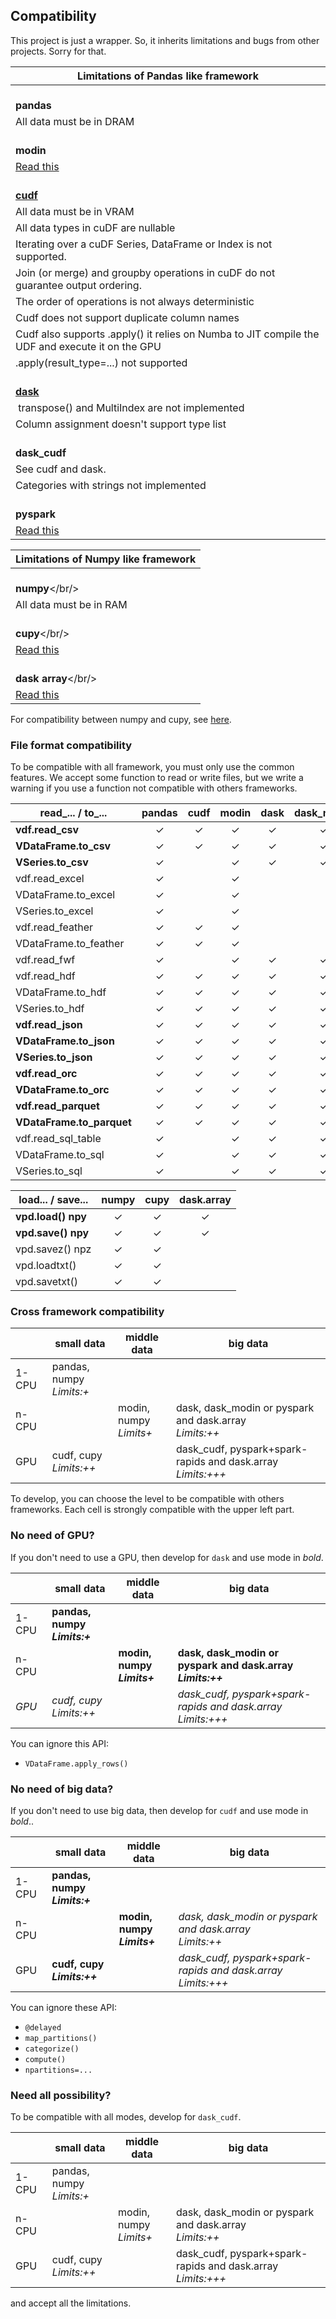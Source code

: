 ## Compatibility
This project is just a wrapper. So, it inherits limitations and bugs from other projects. Sorry for that.


| Limitations of Pandas like framework                                                             |
|--------------------------------------------------------------------------------------------------|
| <br />**pandas**                                                                                 |
| All data must be in DRAM                                                                         |
| <br />**modin**                                                                                  |
| [Read this](https://modin.readthedocs.io/en/stable/getting_started/why_modin/pandas.html)        |
| <br />**[cudf](https://docs.rapids.ai/api/cudf/nightly/user_guide/pandas-comparison.html)**      |
| All data must be in VRAM                                                                         |
| All data types in cuDF are nullable                                                              |
| Iterating over a cuDF Series, DataFrame or Index is not supported.                               |
| Join (or merge) and groupby operations in cuDF do not guarantee output ordering.                 |
| The order of operations is not always deterministic                                              |
| Cudf does not support duplicate column names                                                     |
| Cudf also supports .apply() it relies on Numba to JIT compile the UDF and execute it on the GPU  |
| .apply(result_type=...) not supported                                                            |
| <br />**[dask](https://distributed.dask.org/en/stable/limitations.html)**                        |
|  transpose() and MultiIndex are not implemented                                                  |
| Column assignment doesn't support type list                                                      |
| <br />**dask_cudf**                                                                              |
| See cudf and dask.                                                                               |
| Categories with strings not implemented                                                          |
| <br />**pyspark**                                                                                |
| [Read this](https://spark.apache.org/docs/latest/api/python/reference/pyspark.pandas/index.html) |


| Limitations of Numpy like framework                                       |
|---------------------------------------------------------------------------|
| <br/>**numpy**</br/>                                                      |
| All data must be in RAM                                                   |
| <br/>**cupy**</br/>                                                       |
| [Read this](https://docs.cupy.dev/en/stable/user_guide/difference.html)   |
| <br/>**dask array**</br/>                                                 |
| [Read this](https://docs.dask.org/en/stable/array.html#scope)             |

For compatibility between numpy and cupy,
see [here](https://numpy.org/doc/stable/user/basics.interoperability.html#basics-interoperability).

### File format compatibility
To be compatible with all framework, you must only use the common features.
We accept some function to read or write files, but we write a warning
if you use a function not compatible with others frameworks.

| read_... / to_...         | pandas | cudf | modin | dask | dask_modin | dask_cudf | pyspark |
|---------------------------|:------:|:----:|:-----:|:----:|:----------:|:---------:|:-------:|
| **vdf.read_csv**          |   ✓    |  ✓   |   ✓   |  ✓   |     ✓      |     ✓     |    ✓    |
| **VDataFrame.to_csv**     |   ✓    |  ✓   |   ✓   |  ✓   |     ✓      |     ✓     |    ✓    |
| **VSeries.to_csv**        |   ✓    |      |   ✓   |  ✓   |     ✓      |     ✓     |    ✓    |
| vdf.read_excel            |   ✓    |      |   ✓   |      |            |           |    ✓    |
| VDataFrame.to_excel       |   ✓    |      |   ✓   |      |            |           |    ✓    |
| VSeries.to_excel          |   ✓    |      |   ✓   |      |            |           |    ✓    |
| vdf.read_feather          |   ✓    |  ✓   |   ✓   |      |            |           |         |
| VDataFrame.to_feather     |   ✓    |  ✓   |   ✓   |      |            |           |         |
| vdf.read_fwf              |   ✓    |      |   ✓   |  ✓   |     ✓      |           |         |
| vdf.read_hdf              |   ✓    |  ✓   |   ✓   |  ✓   |     ✓      |           |         |
| VDataFrame.to_hdf         |   ✓    |  ✓   |   ✓   |  ✓   |     ✓      |           |         |
| VSeries.to_hdf            |   ✓    |  ✓   |   ✓   |  ✓   |     ✓      |           |         |
| **vdf.read_json**         |   ✓    |  ✓   |   ✓   |  ✓   |     ✓      |     ✓     |    ✓    |
| **VDataFrame.to_json**    |   ✓    |  ✓   |   ✓   |  ✓   |     ✓      |     ✓     |    ✓    |
| **VSeries.to_json**       |   ✓    |  ✓   |   ✓   |  ✓   |     ✓      |     ✓     |    ✓    |
| **vdf.read_orc**          |   ✓    |  ✓   |   ✓   |  ✓   |     ✓      |     ✓     |    ✓    |
| **VDataFrame.to_orc**     |   ✓    |  ✓   |   ✓   |  ✓   |     ✓      |     ✓     |    ✓    |
| **vdf.read_parquet**      |   ✓    |  ✓   |   ✓   |  ✓   |     ✓      |     ✓     |    ✓    |
| **VDataFrame.to_parquet** |   ✓    |  ✓   |   ✓   |  ✓   |     ✓      |     ✓     |    ✓    |
| vdf.read_sql_table        |   ✓    |      |   ✓   |  ✓   |     ✓      |           |    ✓    |
| VDataFrame.to_sql         |   ✓    |      |   ✓   |  ✓   |     ✓      |           |    ✓    |
| VSeries.to_sql            |   ✓    |      |   ✓   |  ✓   |     ✓      |           |    ✓    |


| load... / save...  | numpy | cupy | dask.array |
|--------------------|:-----:|:----:|:----------:|
| **vpd.load() npy** |   ✓   |  ✓   |     ✓      |
| **vpd.save() npy** |   ✓   |  ✓   |     ✓      |
| vpd.savez() npz    |   ✓   |  ✓   |            |
| vpd.loadtxt()      |   ✓   |  ✓   |            |
| vpd.savetxt()      |   ✓   |  ✓   |            |


### Cross framework compatibility

|       | small data                   | middle data                | big data                                                        |
|-------|------------------------------|----------------------------|-----------------------------------------------------------------|
| 1-CPU | pandas, numpy<br/>*Limits:+* |                            |                                                                 |
| n-CPU |                              | modin, numpy<br/>*Limits+* | dask, dask_modin or pyspark and dask.array<br/>*Limits:++*      |
| GPU   | cudf, cupy<br/>*Limits:++*   |                            | dask_cudf, pyspark+spark-rapids and dask.array<br/>*Limits:+++* |

To develop, you can choose the level to be compatible with others frameworks.
Each cell is strongly compatible with the upper left part.

### No need of GPU?
If you don't need to use a GPU, then develop for `dask` and use mode in *bold*.

|       | small data                       | middle data                    | big data                                                        |
|-------|----------------------------------|--------------------------------|-----------------------------------------------------------------|
| 1-CPU | **pandas, numpy<br/>*Limits:+*** |                                |                                                                 |
| n-CPU |                                  | **modin, numpy<br/>*Limits+*** | **dask, dask_modin or pyspark and dask.array<br/>*Limits:++***  |
| *GPU* | *cudf, cupy<br/>Limits:++*       |                                | *dask_cudf, pyspark+spark-rapids and dask.array<br/>Limits:+++* |

You can ignore this API:

- `VDataFrame.apply_rows()`

### No need of big data?

If you don't need to use big data, then develop for `cudf` and use mode in *bold*..

|       | small data                       | middle data                    | big data                                                        |
|-------|----------------------------------|--------------------------------|-----------------------------------------------------------------|
| 1-CPU | **pandas, numpy<br/>*Limits:+*** |                                |                                                                 |
| n-CPU |                                  | **modin, numpy<br/>*Limits+*** | *dask, dask_modin or pyspark and dask.array<br/>Limits:++*      |
| GPU   | **cudf, cupy<br/>*Limits:++***   |                                | *dask_cudf, pyspark+spark-rapids and dask.array<br/>Limits:+++* |

You can ignore these API:

- `@delayed`
- `map_partitions()`
- `categorize()`
- `compute()`
- `npartitions=...`

### Need all possibility?

To be compatible with all modes, develop for `dask_cudf`.

|       | small data                   | middle data                | big data                                                        |
|-------|------------------------------|----------------------------|-----------------------------------------------------------------|
| 1-CPU | pandas, numpy<br/>*Limits:+* |                            |                                                                 |
| n-CPU |                              | modin, numpy<br/>*Limits+* | dask, dask_modin or pyspark and dask.array<br/>*Limits:++*      |
| GPU   | cudf, cupy<br/>*Limits:++*   |                            | dask_cudf, pyspark+spark-rapids and dask.array<br/>*Limits:+++* |

and accept all the limitations.
